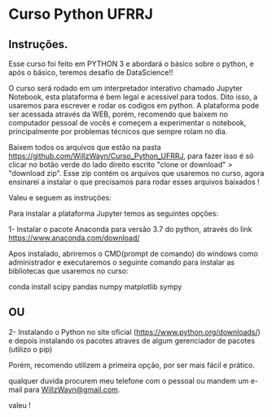 # Curso Python UFRRJ

## Instruções.

Esse curso foi feito em PYTHON 3 e abordará o básico sobre o python, e após o básico, teremos desafio de DataScience!! 

O curso será rodado em um interpretador interativo chamado Jupyter Notebook, esta plataforma é bem legal e acessivel para todos. Dito isso, a usaremos para escrever e rodar os codigos em python. A plataforma pode ser acessada através da WEB, porém, recomendo que baixem no computador pessoal de vocês e começem a experimentar o notebook, principalmente por problemas técnicos que sempre rolam no dia.

Baixem todos os arquivos que estão na pasta https://github.com/WillzWayn/Curso_Python_UFRRJ, para fazer isso é só clicar no botão verde do lado direito escrito "clone or download" > "download zip". Esse zip contém os arquivos que usaremos no curso, agora ensinarei a instalar o que precisamos para rodar esses arquivos baixados !

Valeu e seguem as instruções:

Para instalar a plataforma Jupyter temos as seguintes opções:

1- Instalar o pacote Anaconda para versão 3.7 do python, através do link
https://www.anaconda.com/download/

Apos instalado, abriremos o CMD(prompt de comando) do windows como administrador e executaremos o seguinte comando para instalar as bibliotecas que usaremos no curso:

conda install scipy pandas numpy matplotlib sympy

## OU

2- Instalando o Python no site oficial (https://www.python.org/downloads/)
e depois instalando os pacotes atraves de algum gerenciador de pacotes (utilizo o pip)

Porém, recomendo utilizem a primeira opção, por ser mais fácil e prático. 

qualquer duvida procurem meu telefone com o pessoal ou mandem um e-mail para WillzWayn@gmail.com.

valeu !
